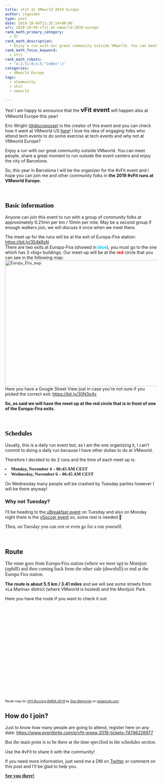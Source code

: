 ```yaml
---
title: vFit at VMworld 2019 Europe
author: itgaiden
type: post
date: 2019-10-04T11:35:14+00:00
url: 2019-10-04-vfit-at-vmworld-2019-europe
rank_math_primary_category:
  - 37
rank_math_description:
  - Enjoy a run with our great community outside VMworld. You can meet people, share a great moment to run outside the event centers and enjoy the city of Barcelona.
rank_math_focus_keyword:
  - vfit
rank_math_robots:
  - 'a:1:{i:0;s:5:"index";}'
categories:
  - VMworld Europe
tags:
  - vCommunity
  - vFit
  - vmworld

---
```

<span >Yes! I am happy to announce that the <span style="font-size: 20px;"><strong>vFit event</strong></span> will happen also at VMworld Europe this year!</span>

<span >Eric Wright (<a href="https://twitter.com/discoposse">@discoposse</a>) is the creator of this event and you can check how it went at VMworld US <a href="https://discoposse.com/vfit/">here</a>! I love his idea of engaging folks who attend tech events to do some exercise at tech events and why not at VMworld Europe? </span>

<span><span >Enjoy a run with our great community outside VMworld. You can meet people, share a great moment to run outside the event </span><span >centers</span><span > and enjoy the city of Barcelona.</span></span>

<span><span >So, this year in Barcelona I will be the organizer for the #vFit event and I hope you can join me and other community folks in </span><span ><strong>the 2019 #vFit runs at VMworld Europe. </strong></span></span>

&nbsp;

## <span style="color: #000000; font-family: Nunito;"><strong>Basic information</strong></span>

<span><span >Anyone can join </span><span >this event to run with a group of community folks at approximately 6.21min per km / 10min per mile. M</span><span >ay be a second group if enough walkers join, we will discuss it once when we meet there.</span></span>

<span >The meet up for the runs will be at the exit of Europa-Fira station: <a href="https://www.google.com/maps/dir/41.3566792,2.1259522//@41.3566807,2.1259254,113m/data=!3m1!1e3!4m2!4m1!3e2">https://bit.ly/354kRsN</a></span>  
<span ><span>There are two exits at Europa-Fira (showed in <span style="color: #00ccff;"><strong>blue</strong></span>), you must go to the one which has 3 «big» buildings. Our meet-up will be at the <span style="color: #ff0000;"><strong>red</strong></span> circle that you can see in the following map:</span> </span>  
<span style="font-family: DidactGothic;"><img loading="lazy" class="alignnone wp-image-1084 size-medium_large" src="/wp-content/uploads/2019/10/Europa_Fira_vFit-768x486.png" alt="Europa_Fira_map" width="656" height="415" srcset="/wp-content/uploads/2019/10/Europa_Fira_vFit-768x486.png 768w, /wp-content/uploads/2019/10/Europa_Fira_vFit-300x190.png 300w, /wp-content/uploads/2019/10/Europa_Fira_vFit-1024x648.png 1024w, /wp-content/uploads/2019/10/Europa_Fira_vFit-1536x972.png 1536w, /wp-content/uploads/2019/10/Europa_Fira_vFit-1568x992.png 1568w, /wp-content/uploads/2019/10/Europa_Fira_vFit.png 1907w" sizes="(max-width: 656px) 100vw, 656px" /></span>  
<span >Here you have a Google Street View just in case you&#8217;re not sure if you picked the correct exit: <a href="https://bit.ly/30N3o4x">https://bit.ly/30N3o4x</a></span>

<span ><strong>So, as said we will have the meet up at the red circle that is in front of one of the Europa-Fira exits.</strong></span>

&nbsp;

## <span style="color: #000000; font-family: Nunito;"><strong>Schedules</strong></span>

<span><span >Usually, this is a daily run event but, as I am the one organizing it, I can&#8217;t commit to doing a daily run because I have other duties to do at VMworld.</span></span>

<span >Therefore I decided to do 2 runs and the time of each meet up is:</span>

<li style="font-family: Calibri; font-size: 11pt;">
  <span ><strong>Monday, November 4 &#8211; 06:45 AM CEST</strong></span>
</li>
<li style="font-family: Calibri; font-size: 11pt;">
  <span ><strong>Wednesday, November 6 &#8211; 06:45 AM CEST</strong></span>
</li>

<span >On Wednesday many people will be crashed by Tuesday parties however I will be there anyway!</span>

### <span ><strong>Why not Tuesday?</strong></span>

<span >I&#8217;ll be heading to the<a href="http://www.vbrain.info/2019/09/16/vmworld-emea-2019-vbreakfast-2019-edition/"> vBreakfast event</a> on Tuesday and also on Monday night there is the <a href="https://twitter.com/J_Kolkes/status/1178382902909964288">vSoccer event</a> so, some rest is needed 🙂</span>

<span style="font-family: Nunito; font-size: 16px;">Then, on Tuesday you can rest or even go for a run yourself.</span>

&nbsp;

## <span style=""><strong>Route</strong></span>

<span style="font-family: Nunito; font-size: 16px;">The route goes from Europa-Fira station (where we meet up) to Montjuic (uphill) and then coming back from the other side (downhill) to end at the Europa Fira station.</span>

<span ><strong>The route is about 5.5 km / 3.41 miles</strong> and we will see some streets from «La Marina» district (where VMworld is hosted) and the Montjuïc Park.</span>

<span >Here you have the route if you want to check it out:</span>

<div style="overflow: hidden; position: relative;">
  <div style="position: relative; width: 100%; padding-top: 56.25%; overflow: visible;">
  </div>
  
  <p>
  </p>
</div>

<p style="margin-top: 8px; font-family: HelveticaNeue,Helvetica,arial; font-size: 11px;">
  <span>Route map for <a title="View this route map on plotaroute.com" href="https://www.plotaroute.com/route/941196?units=km" target="_blank" rel="noopener noreferrer">VFit Running EMEA 2019</a> by <a title="View this person's profile on plotaroute.com" href="https://www.plotaroute.com/userprofile/262868" target="_blank" rel="noopener noreferrer">Dan Belmonte</a> on <a title="plotaroute.com - free route planner for walking, running, cycling and more" href="https://www.plotaroute.com" target="_blank" rel="noopener noreferrer">plotaroute.com</a></span>
</p>

## <span style=""><strong>How do I join?</strong></span>

<p class="e5881-10 x-text">
  <span >Just to know how many people are going to attend, register here on any date: <a href="https://www.eventbrite.com/e/vfit-emea-2019-tickets-74746226977">https://www.eventbrite.com/e/vfit-emea-2019-tickets-74746226977</a></span>
</p>

<span style="font-family: Nunito; font-size: 16px;">But the main point is to be there at the time specified in the schedules section.</span>

<span >Use the #vFit to share it with the community!<br /> </span>

<span><span >If you need more information, just send me a DM on <a href="https://twitter.com/DanGaiden">Twitter</a> or </span>comment<span > on this post and I&#8217;ll be glad to help you.</span></span>

<span style="text-decoration: underline; font-size: 16px; font-family: Nunito;"><strong>See you there!</strong></span>
